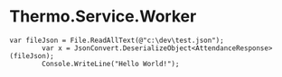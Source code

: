 # Thermo.Service.Worker

    var fileJson = File.ReadAllText(@"c:\dev\test.json");
            var x = JsonConvert.DeserializeObject<AttendanceResponse>(fileJson);
            Console.WriteLine("Hello World!");

  <ItemGroup>
    <PackageReference Include="Newtonsoft.Json" Version="12.0.3" />
  </ItemGroup>
